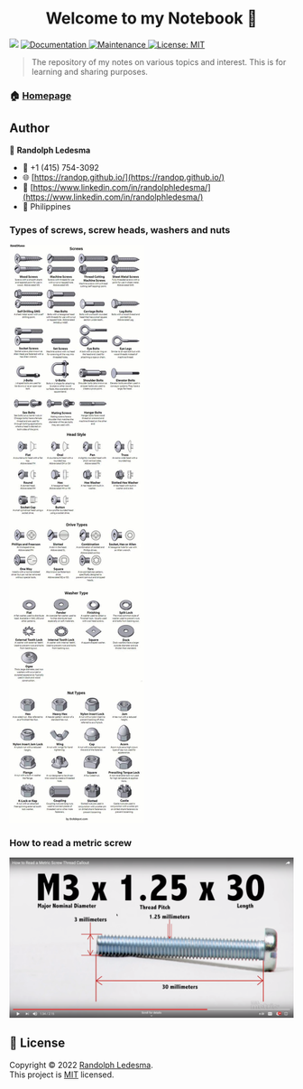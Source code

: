 <h1 align="center">Welcome to my Notebook 👋</h1>
<p>
  <img src="https://img.shields.io/badge/version-1.0.0-blue.svg?cacheSeconds=2592000" />
  <a href="https://github.com/randop/Notebook#readme">
    <img alt="Documentation" src="https://img.shields.io/badge/documentation-yes-brightgreen.svg" target="_blank" />
  </a>
  <a href="https://github.com/randop/Notebook/graphs/commit-activity">
    <img alt="Maintenance" src="https://img.shields.io/badge/Maintained%3F-yes-green.svg" target="_blank" />
  </a>
  <a href="https://github.com/randop/Notebook/blob/master/LICENSE">
    <img alt="License: MIT" src="https://img.shields.io/badge/License-MIT-yellow.svg" target="_blank" />
  </a>
</p>

> The repository of my notes on various topics and interest. 
This is for learning and sharing purposes.

### 🏠 [Homepage](https://github.com/randop/Notebook#readme)

## Author

👤 **Randolph Ledesma**

* 📱 +1 (415) 754-3092
* 🌐 [https://randop.github.io/](https://randop.github.io/)
* 👷 [https://www.linkedin.com/in/randolphledesma/](https://www.linkedin.com/in/randolphledesma/)
* 📍 Philippines

### Types of screws, screw heads, washers and nuts
![Picture of Types of screws, screw heads, washers and nuts](https://github.com/randop/Notebook/blob/master/assets/types-of-screws-screw-heads-washers-and-nuts.jpg?raw=true)

### How to read a metric screw
![Picture of How to read a metric screw](https://github.com/randop/Notebook/blob/master/assets/How-to-Read-a-Metric-Screw-Thread-Callout.png?raw=true)

## 📝 License

Copyright © 2022 [Randolph Ledesma](https://github.com/randop).<br />
This project is [MIT](https://github.com/randop/javascript-projects/blob/master/LICENSE) licensed.